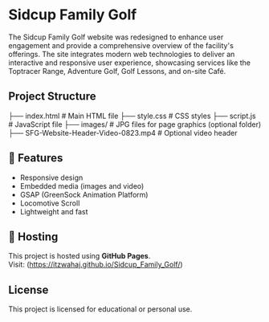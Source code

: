 ﻿# Sidcup Family Golf

The Sidcup Family Golf website was redesigned to enhance user engagement and provide a comprehensive overview of the facility's offerings. The site integrates modern web technologies to deliver an interactive and responsive user experience, showcasing services like the Toptracer Range, Adventure Golf, Golf Lessons, and on-site Café.


## Project Structure

├── index.html           # Main HTML file
├── style.css            # CSS styles
├── script.js            # JavaScript file
├── images/              # JPG files for page graphics (optional folder)
├── SFG-Website-Header-Video-0823.mp4  # Optional video header


## 📝 Features

- Responsive design
- Embedded media (images and video)
- GSAP (GreenSock Animation Platform) 
- Locomotive Scroll
- Lightweight and fast


## 🚀 Hosting

This project is hosted using **GitHub Pages**.  
Visit: (https://itzwahaj.github.io/Sidcup_Family_Golf/)

## License
This project is licensed for educational or personal use.
